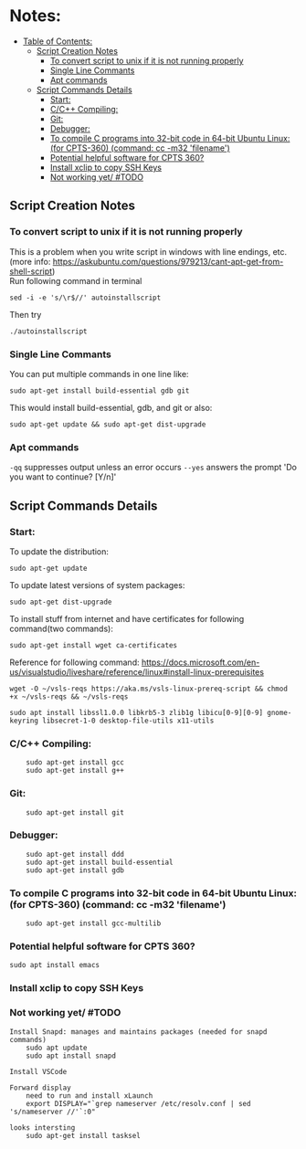 # Notes:
- [Table of Contents:](#notes)
  - [Script Creation Notes](#script-creation-notes)
    - [To convert script to unix if it is not running properly](#to-convert-script-to-unix-if-it-is-not-running-properly)
    - [Single Line Commants](#single-line-commants)
    - [Apt commands](#apt-commands)
  - [Script Commands Details](#script-commands-details)
    - [Start:](#start)
    - [C/C++ Compiling:](#cc-compiling)
    - [Git:](#git)
    - [Debugger:](#debugger)
    - [To compile C programs into 32-bit code in 64-bit Ubuntu Linux: (for CPTS-360) (command: cc -m32 'filename')](#to-compile-c-programs-into-32-bit-code-in-64-bit-ubuntu-linux-for-cpts-360-command-cc--m32-filename)
    - [Potential helpful software for CPTS 360?](#potential-helpful-software-for-cpts-360)
    - [Install xclip to copy SSH Keys](#install-xclip-to-copy-ssh-keys)
    - [Not working yet/ #TODO](#not-working-yet-todo)
## Script Creation Notes
### To convert script to unix if it is not running properly
This is a problem when you write script in windows with line endings, etc. (more info: https://askubuntu.com/questions/979213/cant-apt-get-from-shell-script)<br>
Run following command in terminal
```
sed -i -e 's/\r$//' autoinstallscript
```
Then try
```
./autoinstallscript
```
### Single Line Commants
You can put multiple commands in one line like:
```
sudo apt-get install build-essential gdb git
```
This would install build-essential, gdb, and git
or also:
```
sudo apt-get update && sudo apt-get dist-upgrade
```
### Apt commands
`-qq` suppresses output unless an error occurs
`--yes` answers the prompt 'Do you want to continue? [Y/n]'

## Script Commands Details
### Start:
To update the distribution:
```
sudo apt-get update
```
To update latest versions of system packages: 
```
sudo apt-get dist-upgrade
```
To install stuff from internet and have certificates for following command(two commands):
```
sudo apt-get install wget ca-certificates
```
Reference for following command: https://docs.microsoft.com/en-us/visualstudio/liveshare/reference/linux#install-linux-prerequisites
```
wget -O ~/vsls-reqs https://aka.ms/vsls-linux-prereq-script && chmod +x ~/vsls-reqs && ~/vsls-reqs
```
```
sudo apt install libssl1.0.0 libkrb5-3 zlib1g libicu[0-9][0-9] gnome-keyring libsecret-1-0 desktop-file-utils x11-utils
```

### C/C++ Compiling:
```
    sudo apt-get install gcc
    sudo apt-get install g++
```
### Git:
```
    sudo apt-get install git
```
### Debugger:
```
    sudo apt-get install ddd
    sudo apt-get install build-essential 
    sudo apt-get install gdb
```
### To compile C programs into 32-bit code in 64-bit Ubuntu Linux: (for CPTS-360) (command: cc -m32 'filename')
```
    sudo apt-get install gcc-multilib
```
### Potential helpful software for CPTS 360?
    sudo apt install emacs

### Install xclip to copy SSH Keys
    

### Not working yet/ #TODO
    Install Snapd: manages and maintains packages (needed for snapd commands)
        sudo apt update
        sudo apt install snapd
    
    Install VSCode

    Forward display
        need to run and install xLaunch
        export DISPLAY="`grep nameserver /etc/resolv.conf | sed 's/nameserver //'`:0"

    looks intersting
        sudo apt-get install tasksel